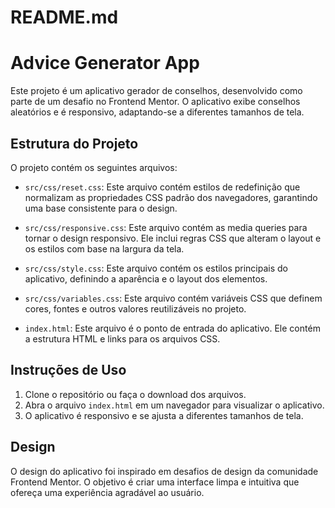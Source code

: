 # README.md

# Advice Generator App

Este projeto é um aplicativo gerador de conselhos, desenvolvido como parte de um desafio no Frontend Mentor. O aplicativo exibe conselhos aleatórios e é responsivo, adaptando-se a diferentes tamanhos de tela.

## Estrutura do Projeto

O projeto contém os seguintes arquivos:

- `src/css/reset.css`: Este arquivo contém estilos de redefinição que normalizam as propriedades CSS padrão dos navegadores, garantindo uma base consistente para o design.

- `src/css/responsive.css`: Este arquivo contém as media queries para tornar o design responsivo. Ele inclui regras CSS que alteram o layout e os estilos com base na largura da tela.

- `src/css/style.css`: Este arquivo contém os estilos principais do aplicativo, definindo a aparência e o layout dos elementos.

- `src/css/variables.css`: Este arquivo contém variáveis CSS que definem cores, fontes e outros valores reutilizáveis no projeto.

- `index.html`: Este arquivo é o ponto de entrada do aplicativo. Ele contém a estrutura HTML e links para os arquivos CSS.

## Instruções de Uso

1. Clone o repositório ou faça o download dos arquivos.
2. Abra o arquivo `index.html` em um navegador para visualizar o aplicativo.
3. O aplicativo é responsivo e se ajusta a diferentes tamanhos de tela.

## Design

O design do aplicativo foi inspirado em desafios de design da comunidade Frontend Mentor. O objetivo é criar uma interface limpa e intuitiva que ofereça uma experiência agradável ao usuário.